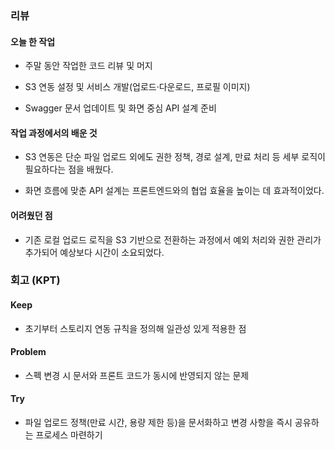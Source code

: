 ### 리뷰

#### 오늘 한 작업

- 주말 동안 작업한 코드 리뷰 및 머지
    
- S3 연동 설정 및 서비스 개발(업로드·다운로드, 프로필 이미지)
    
- Swagger 문서 업데이트 및 화면 중심 API 설계 준비
    

#### 작업 과정에서의 배운 것

- S3 연동은 단순 파일 업로드 외에도 권한 정책, 경로 설계, 만료 처리 등 세부 로직이 필요하다는 점을 배웠다.
    
- 화면 흐름에 맞춘 API 설계는 프론트엔드와의 협업 효율을 높이는 데 효과적이었다.
    

#### 어려웠던 점

- 기존 로컬 업로드 로직을 S3 기반으로 전환하는 과정에서 예외 처리와 권한 관리가 추가되어 예상보다 시간이 소요되었다.
    

### 회고 (KPT)

#### Keep

- 초기부터 스토리지 연동 규칙을 정의해 일관성 있게 적용한 점
    

#### Problem

- 스펙 변경 시 문서와 프론트 코드가 동시에 반영되지 않는 문제
    

#### Try

- 파일 업로드 정책(만료 시간, 용량 제한 등)을 문서화하고 변경 사항을 즉시 공유하는 프로세스 마련하기